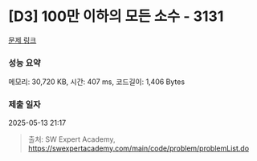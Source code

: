 # [D3] 100만 이하의 모든 소수 - 3131 

[문제 링크](https://swexpertacademy.com/main/code/problem/problemDetail.do?contestProbId=AV_6mRsasV8DFAWS) 

### 성능 요약

메모리: 30,720 KB, 시간: 407 ms, 코드길이: 1,406 Bytes

### 제출 일자

2025-05-13 21:17



> 출처: SW Expert Academy, https://swexpertacademy.com/main/code/problem/problemList.do